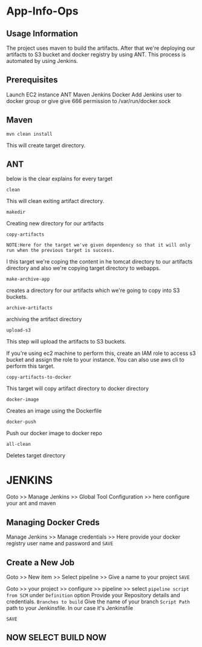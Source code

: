 # App-Info-Ops

Usage Information
-----------
The project uses maven to build the artifacts. After that we're deploying our artifacts to S3 bucket and docker registry by using ANT. This process is automated by using Jenkins.

Prerequisites
----
Launch EC2 instance
ANT
Maven
Jenkins
Docker
Add Jenkins user to docker group or give give 666 permission to /var/run/docker.sock 


Maven
----
```
mvn clean install
```
This will create target directory.

ANT
----
below is the clear explains for every target

```
clean
```
This will clean exiting artifact directory. 
```
makedir
```
Creating new directory for our artifacts
```
copy-artifacts
```
```
NOTE:Here for the target we've given dependency so that it will only run when the previous target is success.
```
I this target we're coping the content in he tomcat directory to our artifacts directory and also we're copying target directory to webapps.
```
make-archive-app
```
creates a directory for our artifacts which we're going to copy into S3 buckets.
```
archive-artifacts
```
archiving the artifact directory
```
upload-s3
```
This step will upload the artifacts to S3 buckets.

If you're using ec2 machine to perform this, create an IAM role to access s3 bucket and assign the role to your instance.
You can also use aws cli to perform this target.
```
copy-artifacts-to-docker
```
This target will copy artifact directory to docker directory
```
docker-image
```
Creates an image using the Dockerfile
```
docker-push
```
Push our docker image to docker repo
```
all-clean
```
Deletes target directory

JENKINS
========

Goto >> Manage Jenkins >> Global Tool Configuration >> here configure your ant and maven

Managing Docker Creds
------
Manage Jenkins >> Manage credentials >> Here provide your docker registry user name and password and ```SAVE```

Create a New Job 
-----
Goto >> New item >> Select pipeline >> Give a name to your project ```SAVE```

Goto >> your project >> configure >> pipeline >> select ```pipeline script from SCM``` under ```Definition``` option
Provide your Repository details and credentials.
```Branches to build``` Give the name of your branch
```Script Path``` path to your Jenkinsfile. In our case it's Jenkinsfile

```SAVE```

NOW SELECT BUILD NOW
----
